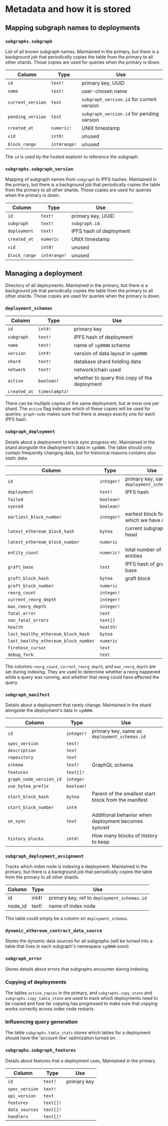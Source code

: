 # Metadata and how it is stored

## Mapping subgraph names to deployments

### `subgraphs.subgraph`

List of all known subgraph names. Maintained in the primary, but there is a background job that periodically copies the table from the primary to all other shards. Those copies are used for queries when the primary is down.

| Column            | Type         | Use                                       |
|-------------------|--------------|-------------------------------------------|
| `id`              | `text!`      | primary key, UUID                         |
| `name`            | `text!`      | user-chosen name                          |
| `current_version` | `text`       | `subgraph_version.id` for current version |
| `pending_version` | `text`       | `subgraph_version.id` for pending version |
| `created_at`      | `numeric!`   | UNIX timestamp                            |
| `vid`             | `int8!`      | unused                                    |
| `block_range`     | `int4range!` | unused                                    |

The `id` is used by the hosted explorer to reference the subgraph.


### `subgraphs.subgraph_version`

Mapping of subgraph names from `subgraph` to IPFS hashes. Maintained in the primary, but there is a background job that periodically copies the table from the primary to all other shards. Those copies are used for queries when the primary is down.

| Column        | Type         | Use                     |
|---------------|--------------|-------------------------|
| `id`          | `text!`      | primary key, UUID       |
| `subgraph`    | `text!`      | `subgraph.id`           |
| `deployment`  | `text!`      | IPFS hash of deployment |
| `created_at`  | `numeric`    | UNIX timestamp          |
| `vid`         | `int8!`      | unused                  |
| `block_range` | `int4range!` | unused                  |


## Managing a deployment

Directory of all deployments. Maintained in the primary, but there is a background job that periodically copies the table from the primary to all other shards. Those copies are used for queries when the primary is down.

### `deployment_schemas`

| Column       | Type           | Use                                          |
|--------------|----------------|----------------------------------------------|
| `id`         | `int4!`        | primary key                                  |
| `subgraph`   | `text!`        | IPFS hash of deployment                      |
| `name`       | `text!`        | name of `sgdNNN` schema                      |
| `version`    | `int4!`        | version of data layout in `sgdNNN`           |
| `shard`      | `text!`        | database shard holding data                  |
| `network`    | `text!`        | network/chain used                           |
| `active`     | `boolean!`     | whether to query this copy of the deployment |
| `created_at` | `timestamptz!` |                                              |

There can be multiple copies of the same deployment, but at most one per shard. The `active` flag indicates which of these copies will be used for queries; `graph-node` makes sure that there is always exactly one for each IPFS hash.

### `subgraph_deployment`

Details about a deployment to track sync progress etc. Maintained in the
shard alongside the deployment's data in `sgdNNN`. The table should only
contain frequently changing data, but for historical reasons contains also
static data.

| Column                               | Type       | Use                                          |
|--------------------------------------|------------|----------------------------------------------|
| `id`                                 | `integer!` | primary key, same as `deployment_schemas.id` |
| `deployment`                         | `text!`    | IPFS hash                                    |
| `failed`                             | `boolean!` |                                              |
| `synced`                             | `boolean!` |                                              |
| `earliest_block_number`              | `integer!` | earliest block for which we have data        |
| `latest_ethereum_block_hash`         | `bytea`    | current subgraph head                        |
| `latest_ethereum_block_number`       | `numeric`  |                                              |
| `entity_count`                       | `numeric!` | total number of entities                     |
| `graft_base`                         | `text`     | IPFS hash of graft base                      |
| `graft_block_hash`                   | `bytea`    | graft block                                  |
| `graft_block_number`                 | `numeric`  |                                              |
| `reorg_count`                        | `integer!` |                                              |
| `current_reorg_depth`                | `integer!` |                                              |
| `max_reorg_depth`                    | `integer!` |                                              |
| `fatal_error`                        | `text`     |                                              |
| `non_fatal_errors`                   | `text[]`   |                                              |
| `health`                             | `health!`  |                                              |
| `last_healthy_ethereum_block_hash`   | `bytea`    |                                              |
| `last_healthy_ethereum_block_number` | `numeric`  |                                              |
| `firehose_cursor`                    | `text`     |                                              |
| `debug_fork`                         | `text`     |                                              |

The columns `reorg_count`, `current_reorg_depth`, and `max_reorg_depth` are
set during indexing. They are used to determine whether a reorg happened
while a query was running, and whether that reorg could have affected the
query.

### `subgraph_manifest`

Details about a deployment that rarely change. Maintained in the
shard alongside the deployment's data in `sgdNNN`.

| Column                  | Type       | Use                                                  |
|-------------------------|------------|------------------------------------------------------|
| `id`                    | `integer!` | primary key, same as `deployment_schemas.id`         |
| `spec_version`          | `text!`    |                                                      |
| `description`           | `text`     |                                                      |
| `repository`            | `text`     |                                                      |
| `schema`                | `text!`    | GraphQL schema                                       |
| `features`              | `text[]!`  |                                                      |
| `graph_node_version_id` | `integer`  |                                                      |
| `use_bytea_prefix`      | `boolean!` |                                                      |
| `start_block_hash`      | `bytea`    | Parent of the smallest start block from the manifest |
| `start_block_number`    | `int4`     |                                                      |
| `on_sync`               | `text`     | Additional behavior when deployment becomes synced   |
| `history_blocks`        | `int4!`    | How many blocks of history to keep                   |

### `subgraph_deployment_assignment`

Tracks which index node is indexing a deployment. Maintained in the primary,
but there is a background job that periodically copies the table from the
primary to all other shards.

| Column  | Type  | Use                                         |
|---------|-------|---------------------------------------------|
| id      | int4! | primary key, ref to `deployment_schemas.id` |
| node_id | text! | name of index node                          |

This table could simply be a column on `deployment_schemas`.

### `dynamic_ethereum_contract_data_source`

Stores the dynamic data sources for all subgraphs (will be turned into a
table that lives in each subgraph's namespace `sgdNNN` soon)

### `subgraph_error`

Stores details about errors that subgraphs encounter during indexing.

### Copying of deployments

The tables `active_copies` in the primary, and `subgraphs.copy_state` and
`subgraphs.copy_table_state` are used to track which deployments need to be
copied and how far copying has progressed to make sure that copying works
correctly across index node restarts.

### Influencing query generation

The table `subgraphs.table_stats` stores which tables for a deployment
should have the 'account-like' optimization turned on.

### `subgraphs.subgraph_features`

Details about features that a deployment uses, Maintained in the primary.

| Column         | Type      | Use         |
|----------------|-----------|-------------|
| `id`           | `text!`   | primary key |
| `spec_version` | `text!`   |             |
| `api_version`  | `text`    |             |
| `features`     | `text[]!` |             |
| `data_sources` | `text[]!` |             |
| `handlers`     | `text[]!` |             |
